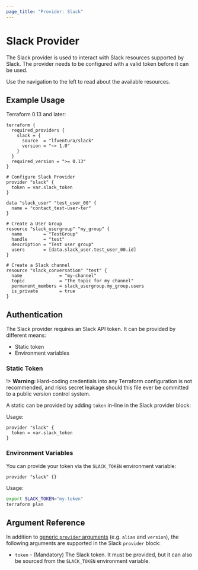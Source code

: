 ```yaml
---
page_title: "Provider: Slack"
---
```


# Slack Provider

The Slack provider is used to interact with Slack resources supported by Slack.
The provider needs to be configured with a valid token before it can be used.

Use the navigation to the left to read about the available resources.

## Example Usage

Terraform 0.13 and later:

```hcl
terraform {
  required_providers {
    slack = {
      source  = "lfventura/slack"
      version = "~> 1.0"
    }
  }
  required_version = ">= 0.13"
}

# Configure Slack Provider
provider "slack" {
  token = var.slack_token
}

data "slack_user" "test_user_00" {
  name = "contact_test-user-ter"
}

# Create a User Group
resource "slack_usergroup" "my_group" {
  name        = "TestGroup"
  handle      = "test"
  description = "Test user group"
  users       = [data.slack_user.test_user_00.id]
}

# Create a Slack channel
resource "slack_conversation" "test" {
  name              = "my-channel"
  topic             = "The topic for my channel"
  permanent_members = slack_usergroup.my_group.users
  is_private        = true
}
```

## Authentication

The Slack provider requires an Slack API token. It can be provided by different
means:

- Static token
- Environment variables

### Static Token

!> **Warning:** Hard-coding credentials into any Terraform configuration is not
recommended, and risks secret leakage should this file ever be committed to a
public version control system.

A static can be provided by adding `token` in-line in the Slack provider block:

Usage:

```hcl
provider "slack" {
  token = var.slack_token
}
```

### Environment Variables

You can provide your token via the `SLACK_TOKEN` environment variable:

```hcl
provider "slack" {}
```

Usage:

```sh
export SLACK_TOKEN="my-token"
terraform plan
```

## Argument Reference

In addition to [generic `provider` arguments](https://www.terraform.io/docs/configuration/providers.html)
(e.g. `alias` and `version`), the following arguments are supported in the Slack
 `provider` block:

- `token` - (Mandatory) The Slack token. It must be provided,
but it can also be sourced from the `SLACK_TOKEN` environment variable.
